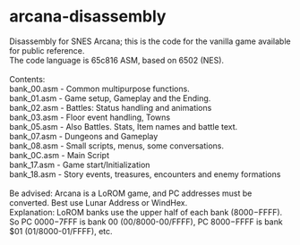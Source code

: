 # arcana-disassembly
Disassembly for SNES Arcana; this is the code for the vanilla game available for public reference.\
The code language is 65c816 ASM, based on 6502 (NES).\
\
Contents:\
bank_00.asm - Common multipurpose functions.\
bank_01.asm - Game setup, Gameplay and the Ending.\
bank_02.asm - Battles: Status handling and animations\
bank_03.asm - Floor event handling, Towns\
bank_05.asm - Also Battles. Stats, Item names and battle text.\
bank_07.asm - Dungeons and Gameplay\
bank_08.asm - Small scripts, menus, some conversations.\
bank_0C.asm - Main Script\
bank_17.asm - Game start/Initialization\
bank_18.asm - Story events, treasures, encounters and enemy formations\
\
Be advised: Arcana is a LoROM game, and PC addresses must be converted. Best use Lunar Address or WindHex.\
Explanation: LoROM banks use the upper half of each bank ($8000-$FFFF). So PC $0000-$7FFF is bank 00 (00/8000-00/FFFF), PC $8000-$FFFF is bank $01 (01/8000-01/FFFF), etc.
